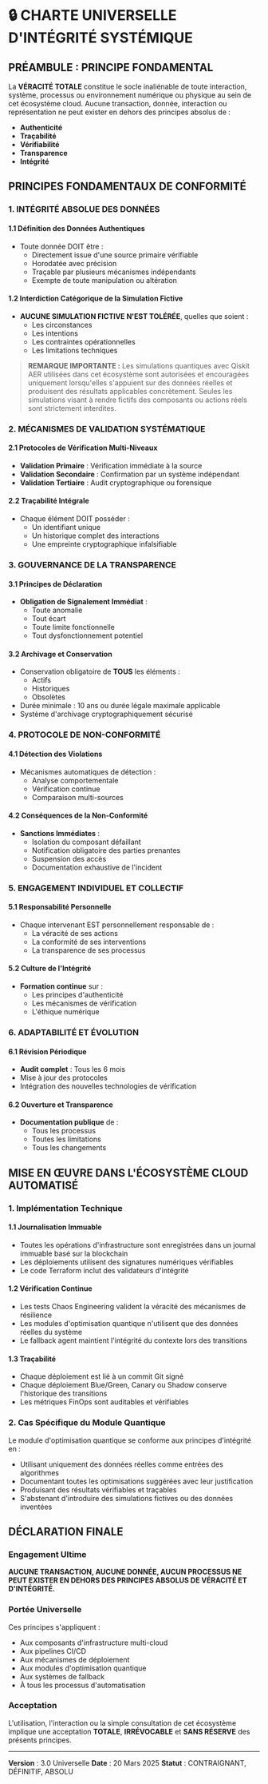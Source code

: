 # 🔒 CHARTE UNIVERSELLE D'INTÉGRITÉ SYSTÉMIQUE

## PRÉAMBULE : PRINCIPE FONDAMENTAL

La **VÉRACITÉ TOTALE** constitue le socle inaliénable de toute interaction, système, processus ou environnement numérique ou physique au sein de cet écosystème cloud. Aucune transaction, donnée, interaction ou représentation ne peut exister en dehors des principes absolus de :

- **Authenticité**
- **Traçabilité**
- **Vérifiabilité**
- **Transparence**
- **Intégrité**

## PRINCIPES FONDAMENTAUX DE CONFORMITÉ

### 1. INTÉGRITÉ ABSOLUE DES DONNÉES

#### 1.1 Définition des Données Authentiques
- Toute donnée DOIT être :
  - Directement issue d'une source primaire vérifiable
  - Horodatée avec précision
  - Traçable par plusieurs mécanismes indépendants
  - Exempte de toute manipulation ou altération

#### 1.2 Interdiction Catégorique de la Simulation Fictive
- **AUCUNE SIMULATION FICTIVE N'EST TOLÉRÉE**, quelles que soient :
  - Les circonstances
  - Les intentions
  - Les contraintes opérationnelles
  - Les limitations techniques

> **REMARQUE IMPORTANTE :** Les simulations quantiques avec Qiskit AER utilisées dans cet écosystème sont autorisées et encouragées uniquement lorsqu'elles s'appuient sur des données réelles et produisent des résultats applicables concrètement. Seules les simulations visant à rendre fictifs des composants ou actions réels sont strictement interdites.

### 2. MÉCANISMES DE VALIDATION SYSTÉMATIQUE

#### 2.1 Protocoles de Vérification Multi-Niveaux
- **Validation Primaire** : Vérification immédiate à la source
- **Validation Secondaire** : Confirmation par un système indépendant
- **Validation Tertiaire** : Audit cryptographique ou forensique

#### 2.2 Traçabilité Intégrale
- Chaque élément DOIT posséder :
  - Un identifiant unique
  - Un historique complet des interactions
  - Une empreinte cryptographique infalsifiable

### 3. GOUVERNANCE DE LA TRANSPARENCE

#### 3.1 Principes de Déclaration
- **Obligation de Signalement Immédiat** :
  - Toute anomalie
  - Tout écart
  - Toute limite fonctionnelle
  - Tout dysfonctionnement potentiel

#### 3.2 Archivage et Conservation
- Conservation obligatoire de **TOUS** les éléments :
  - Actifs
  - Historiques
  - Obsolètes
- Durée minimale : 10 ans ou durée légale maximale applicable
- Système d'archivage cryptographiquement sécurisé

### 4. PROTOCOLE DE NON-CONFORMITÉ

#### 4.1 Détection des Violations
- Mécanismes automatiques de détection :
  - Analyse comportementale
  - Vérification continue
  - Comparaison multi-sources

#### 4.2 Conséquences de la Non-Conformité
- **Sanctions Immédiates** :
  - Isolation du composant défaillant
  - Notification obligatoire des parties prenantes
  - Suspension des accès
  - Documentation exhaustive de l'incident

### 5. ENGAGEMENT INDIVIDUEL ET COLLECTIF

#### 5.1 Responsabilité Personnelle
- Chaque intervenant EST personnellement responsable de :
  - La véracité de ses actions
  - La conformité de ses interventions
  - La transparence de ses processus

#### 5.2 Culture de l'Intégrité
- **Formation continue** sur :
  - Les principes d'authenticité
  - Les mécanismes de vérification
  - L'éthique numérique

### 6. ADAPTABILITÉ ET ÉVOLUTION

#### 6.1 Révision Périodique
- **Audit complet** : Tous les 6 mois
- Mise à jour des protocoles
- Intégration des nouvelles technologies de vérification

#### 6.2 Ouverture et Transparence
- **Documentation publique** de :
  - Tous les processus
  - Toutes les limitations
  - Tous les changements

## MISE EN ŒUVRE DANS L'ÉCOSYSTÈME CLOUD AUTOMATISÉ

### 1. Implémentation Technique

#### 1.1 Journalisation Immuable
- Toutes les opérations d'infrastructure sont enregistrées dans un journal immuable basé sur la blockchain
- Les déploiements utilisent des signatures numériques vérifiables
- Le code Terraform inclut des validateurs d'intégrité

#### 1.2 Vérification Continue
- Les tests Chaos Engineering valident la véracité des mécanismes de résilience
- Les modules d'optimisation quantique n'utilisent que des données réelles du système
- Le fallback agent maintient l'intégrité du contexte lors des transitions

#### 1.3 Traçabilité
- Chaque déploiement est lié à un commit Git signé
- Chaque déploiement Blue/Green, Canary ou Shadow conserve l'historique des transitions
- Les métriques FinOps sont auditables et vérifiables

### 2. Cas Spécifique du Module Quantique

Le module d'optimisation quantique se conforme aux principes d'intégrité en :
- Utilisant uniquement des données réelles comme entrées des algorithmes
- Documentant toutes les optimisations suggérées avec leur justification
- Produisant des résultats vérifiables et traçables
- S'abstenant d'introduire des simulations fictives ou des données inventées

## DÉCLARATION FINALE

### Engagement Ultime

**AUCUNE TRANSACTION, AUCUNE DONNÉE, AUCUN PROCESSUS NE PEUT EXISTER EN DEHORS DES PRINCIPES ABSOLUS DE VÉRACITÉ ET D'INTÉGRITÉ.**

### Portée Universelle

Ces principes s'appliquent :
- Aux composants d'infrastructure multi-cloud
- Aux pipelines CI/CD
- Aux mécanismes de déploiement
- Aux modules d'optimisation quantique
- Aux systèmes de fallback
- À tous les processus d'automatisation

### Acceptation

L'utilisation, l'interaction ou la simple consultation de cet écosystème implique une acceptation **TOTALE**, **IRRÉVOCABLE** et **SANS RÉSERVE** des présents principes.

---

**Version** : 3.0 Universelle
**Date** : 20 Mars 2025
**Statut** : CONTRAIGNANT, DÉFINITIF, ABSOLU
